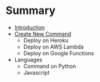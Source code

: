 # Summary

* [Introduction](README.md)
* [Create New Command](chapter1.md)
   * Deploy on Heroku
   * Deploy on AWS Lambda
   * Deploy on Google Functions
* Languages
   * Command on Python
   * Javascript

